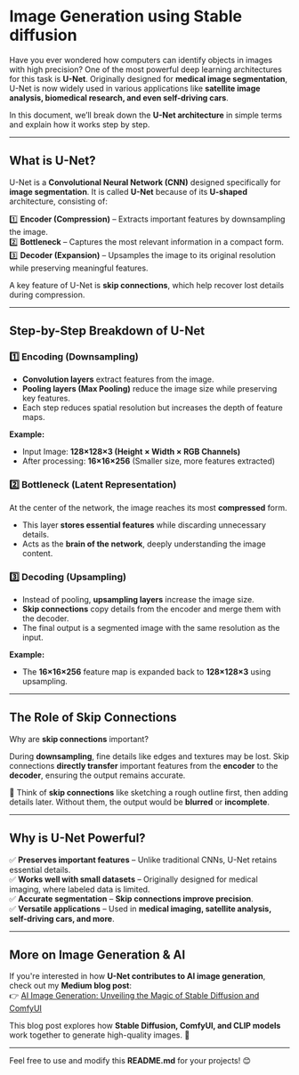 # Image Generation using Stable diffusion

Have you ever wondered how computers can identify objects in images with high precision? One of the most powerful deep learning architectures for this task is **U-Net**. Originally designed for **medical image segmentation**, U-Net is now widely used in various applications like **satellite image analysis, biomedical research, and even self-driving cars**.  

In this document, we’ll break down the **U-Net architecture** in simple terms and explain how it works step by step.  

---

## What is U-Net?  
U-Net is a **Convolutional Neural Network (CNN)** designed specifically for **image segmentation**. It is called **U-Net** because of its **U-shaped** architecture, consisting of:  

1️⃣ **Encoder (Compression)** – Extracts important features by downsampling the image.  
2️⃣ **Bottleneck** – Captures the most relevant information in a compact form.  
3️⃣ **Decoder (Expansion)** – Upsamples the image to its original resolution while preserving meaningful features.  

A key feature of U-Net is **skip connections**, which help recover lost details during compression.  

---

## Step-by-Step Breakdown of U-Net  

### 1️⃣ Encoding (Downsampling)  
- **Convolution layers** extract features from the image.  
- **Pooling layers (Max Pooling)** reduce the image size while preserving key features.  
- Each step reduces spatial resolution but increases the depth of feature maps.  

**Example:**  
- Input Image: **128×128×3 (Height × Width × RGB Channels)**  
- After processing: **16×16×256** (Smaller size, more features extracted)  

### 2️⃣ Bottleneck (Latent Representation)  
At the center of the network, the image reaches its most **compressed** form.  
- This layer **stores essential features** while discarding unnecessary details.  
- Acts as the **brain of the network**, deeply understanding the image content.  

### 3️⃣ Decoding (Upsampling)  
- Instead of pooling, **upsampling layers** increase the image size.  
- **Skip connections** copy details from the encoder and merge them with the decoder.  
- The final output is a segmented image with the same resolution as the input.  

**Example:**  
- The **16×16×256** feature map is expanded back to **128×128×3** using upsampling.  

---

## The Role of Skip Connections  
Why are **skip connections** important?  

During **downsampling**, fine details like edges and textures may be lost. Skip connections **directly transfer** important features from the **encoder** to the **decoder**, ensuring the output remains accurate.  

🎨 Think of **skip connections** like sketching a rough outline first, then adding details later. Without them, the output would be **blurred** or **incomplete**.  

---

## Why is U-Net Powerful?  
✅ **Preserves important features** – Unlike traditional CNNs, U-Net retains essential details.  
✅ **Works well with small datasets** – Originally designed for medical imaging, where labeled data is limited.  
✅ **Accurate segmentation** – **Skip connections improve precision**.  
✅ **Versatile applications** – Used in **medical imaging, satellite analysis, self-driving cars, and more**.  

---

## More on Image Generation & AI  
If you're interested in how **U-Net contributes to AI image generation**, check out my **Medium blog post**:  
👉 [AI Image Generation: Unveiling the Magic of Stable Diffusion and ComfyUI](https://medium.com/@bairagdartahseen/ai-image-generation-unveiling-the-magic-of-stable-diffusion-and-comfyui-9d878cfe45fd)  

This blog post explores how **Stable Diffusion, ComfyUI, and CLIP models** work together to generate high-quality images. 🚀  

---

Feel free to use and modify this **README.md** for your projects! 😊
